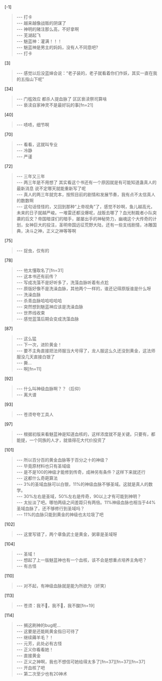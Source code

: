 
[-1] 
>--- 打卡<br>
>--- 越来越像战贩的阴谋了<br>
>--- 神明的赌注那么高，不好拿啊<br>
>--- 芜湖起飞<br>
>--- 魅蓝神：灌满！！！<br>
>--- 魅蓝神是男主的妈妈，没有人不同意吧?<br>
>--- 打卡<br>

[3] 
>--- 感觉以后没蓝婶会说：“老子装的，老子就看着你们作妖，其实一直在我的五指山下呢”<br>

[34] 
>--- 门槛效应 都杀人提血脉了 区区亵渎祭司算啥<br>
>--- 亵渎自家神灵不是最好玩的事[fn=21]<br>

[40] 
>--- 啧啧，细节啊<br>

[70] 
>--- 看看，这就叫专业<br>
>--- 冷静<br>
>--- 严谨<br>

[72] 
>--- 三年又三年<br>
>--- 两三年是不用想了 其实看这个书还有一个原因就是有可能知道蛊真人的最新消息 说不定哪天就能重新写了呢<br>
>--- 真人的两三年就完本，按照目前的剧情和发展节奏，我有点不太信真人的数数啊<br>
>--- 这句话怪怪的，又回到那种“上帝视角”了，感觉不妙啊，鱼儿越高光，未来的日子就越严峻。一堆雷还都没爆呢，战贩去哪了？血光制裁者小队突袭的后文？帝国暗谍们的暗手，屡屡出手的神秘势力，幽魂这个大传奇的计划，女神巨大的投注，圣明帝国远征荒野大陆，还有一些支线剧情，冰雕国典，决斗之神，正义之神等等啊<br>

[75] 
>--- 捉虫，仅有的<br>

[78] 
>--- 他太懂取名了[fn=31]<br>
>--- 这本书还有前传？<br>
>--- 写成冼藻不是好听多了，洗藻血脉听着有点尬<br>
>--- 原版好像不是洗澡血脉，其他两个一样的，谁还记得原版谁是什么呀<br>
>--- 洗澡血脉<br>
>--- 杀青血脉哈哈哈哈哈<br>
>--- 突然想到魅蓝神应该是洗澡血脉<br>
>--- 世界线收束<br>
>--- 感觉蓝藻后期会变成洗藻血脉<br>

[87] 
>--- 这么猛<br>
>--- 下一次，进阶黄金！<br>
>--- 要不主角直接把法师服当大号得了，龙人服这么久还没到黄金，这法师服没几天直接白银了<br>
>--- 撕…<br>
>--- 啊[fn=11]<br>

[92] 
>--- 什么叫神级血脉啊？？（后仰）<br>
>--- 离大谱<br>

[93] 
>--- 苍须夸夸工具人<br>

[97] 
>--- 根据初版来看魅蓝神是知道血核的，这样浓度就不是关键。只要有，都能提，一个同族的人才，就值得花大代价投资了<br>

[101] 
>--- 所以百分百的黄金血脉等于百分之十的神级？<br>
>--- 毕竟原材料也只有圣域级<br>
>--- 是不是100的神级才能修到传奇，成神另有条件？这样下来就还行<br>
>--- 这都什么奇葩算法<br>
>--- 3%的圣域血脉可以白银，11%的神级血脉不够圣域。这就是真人的数学。<br>
>--- 30%左右是圣域，50%左右是传奇，90以上才有可能到神明？<br>
>--- 太扯淡了吧。哪怕两级之间差距只有两倍。11%神级血脉也相当于44%圣域血脉了，还不够修行到圣域吗？<br>
>--- 11%的血脉只能到黄金的神级也太垃圾了吧<br>

[102] 
>--- 这里写错了，两个章鱼武士是黄金，粥章是圣域呀<br>

[104] 
>--- 圣域！<br>
>--- 想起了上一版魅蓝神也有一个血核，该不会是想重点培养主角吧？<br>
>--- 有古怪<br>

[110] 
>--- 对不起，有神级血脉就是能为所欲为（奸笑）<br>

[113] 
>--- 苍须：我不🍋，我不🍋，我不酸[fn=19]<br>

[114] 
>--- 搁这刷神的bug呢…<br>
>--- 这要是还能耗黄金指日可待了<br>
>--- 继续薅羊毛？！<br>
>--- 元芳，此处必有古怪<br>
>--- 正义你看看她！<br>
>--- 直接黄金<br>
>--- 正义之神啊，我也不想信可她给得太多了[fn=37][fn=37][fn=37]<br>
>--- 开血核了吧<br>
>--- 第二次至少也有20神术<br>
